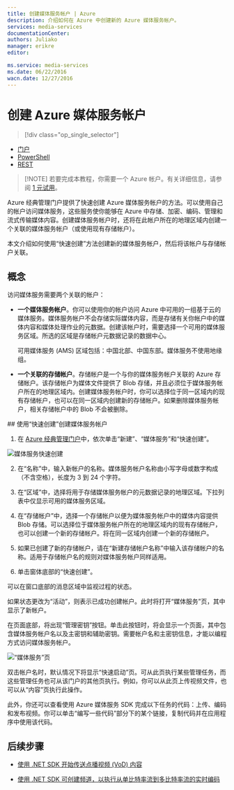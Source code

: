 ```yaml
---
title: 创建媒体服务帐户 | Azure
description: 介绍如何在 Azure 中创建新的 Azure 媒体服务帐户。
services: media-services
documentationCenter: 
authors: Juliako
manager: erikre
editor: 

ms.service: media-services
ms.date: 06/22/2016
wacn.date: 12/27/2016
---
```


# 创建 Azure 媒体服务帐户

> [!div class="op_single_selector"]
- [门户](./media-services-create-account.md)
- [PowerShell](./media-services-manage-with-powershell.md)
- [REST](https://docs.microsoft.com/zh-cn/rest/api/media/management/create-media-services-account)

> [!NOTE] 若要完成本教程，你需要一个 Azure 帐户。有关详细信息，请参阅 [ 1 元试用](https://www.azure.cn/pricing/1rmb-trial/?WT.mc_id=A261C142F)。
 
Azure 经典管理门户提供了快速创建 Azure 媒体服务帐户的方法。可以使用自己的帐户访问媒体服务，这些服务使你能够在 Azure 中存储、加密、编码、管理和流式传输媒体内容。创建媒体服务帐户时，还将在此帐户所在的地理区域内创建一个关联的媒体服务帐户（或使用现有存储帐户）。

本文介绍如何使用“快速创建”方法创建新的媒体服务帐户，然后将该帐户与存储帐户关联。

<a id="concepts"></a>
## 概念

访问媒体服务需要两个关联的帐户：

-   **一个媒体服务帐户**。你可以使用你的帐户访问 Azure 中可用的一组基于云的媒体服务。媒体服务帐户不会存储实际媒体内容，而是存储有关你帐户中的媒体内容和媒体处理作业的元数据。创建该帐户时，需要选择一个可用的媒体服务区域。所选的区域是存储帐户元数据记录的数据中心。

	可用媒体服务 (AMS) 区域包括：中国北部、中国东部。媒体服务不使用地缘组。
	
-   **一个关联的存储帐户**。存储帐户是一个与你的媒体服务帐户关联的 Azure 存储帐户。该存储帐户为媒体文件提供了 Blob 存储，并且必须位于媒体服务帐户所在的地理区域内。创建媒体服务帐户时，你可以选择位于同一区域内的现有存储帐户，也可以在同一区域内创建新的存储帐户。如果删除媒体服务帐户，相关存储帐户中的 Blob 不会被删除。

##<a id="quick"></a><a name="create-a-media-services-account-using-quick-create"></a> 使用“快速创建”创建媒体服务帐户

1. 在 [Azure 经典管理门户][]中，依次单击“新建”、“媒体服务”和“快速创建”。

![媒体服务快速创建](./media/media-services-create-account/wams-QuickCreate.png)

2. 在“名称”中，输入新帐户的名称。媒体服务帐户名称由小写字母或数字构成（不含空格），长度为 3 到 24 个字符。

3. 在“区域”中，选择将用于存储媒体服务帐户的元数据记录的地理区域。下拉列表中仅显示可用的媒体服务区域。

4. 在“存储帐户”中，选择一个存储帐户以便为媒体服务帐户中的媒体内容提供 Blob 存储。可以选择位于媒体服务帐户所在的地理区域内的现有存储帐户，也可以创建一个新的存储帐户。将在同一区域内创建一个新的存储帐户。

5. 如果已创建了新的存储帐户，请在“新建存储帐户名称”中输入该存储帐户的名称。适用于存储帐户名的规则对媒体服务帐户同样适用。

6. 单击窗体底部的“快速创建”。

可以在窗口底部的消息区域中监视过程的状态。

如果状态更改为“活动”，则表示已成功创建帐户。此时将打开“媒体服务”页，其中显示了新帐户。

在页面底部，将出现“管理密钥”按钮。单击此按钮时，将会显示一个页面，其中包含媒体服务帐户名以及主密钥和辅助密钥。需要帐户名和主密钥信息，才能以编程方式访问媒体服务帐户。

![“媒体服务”页](./media/media-services-create-account/wams-mediaservices-page.png)

双击帐户名时，默认情况下将显示“快速启动”页。可从此页执行某些管理任务，而这些管理任务也可从该门户的其他页执行。例如，你可以从此页上传视频文件，也可以从“内容”页执行此操作。

此外，你还可以查看使用 Azure 媒体服务 SDK 完成以下任务的代码：上传、编码和发布视频。你可以单击“编写一些代码”部分下的某个链接，复制代码并在应用程序中使用该代码。

## 后续步骤

- [使用 .NET SDK 开始传送点播视频 (VoD) 内容](./media-services-dotnet-get-started.md)

- [使用 .NET SDK 可创建频道，以执行从单比特率流到多比特率流的实时编码](./media-services-dotnet-creating-live-encoder-enabled-channel.md)

<!-- Reusable paths. -->

<!-- Anchors. -->
  [Concepts]: #concepts
  [Before you begin]: #begin
  [How to: Create a Media Services account using Quick Create]: #quick

<!-- URLs. -->

  [Web Platform Installer]: http://go.microsoft.com/fwlink/?linkid=255386

  [Azure 经典管理门户]: http://manage.windowsazure.cn/

<!---HONumber=Mooncake_Quality_Review_1118_2016-->
